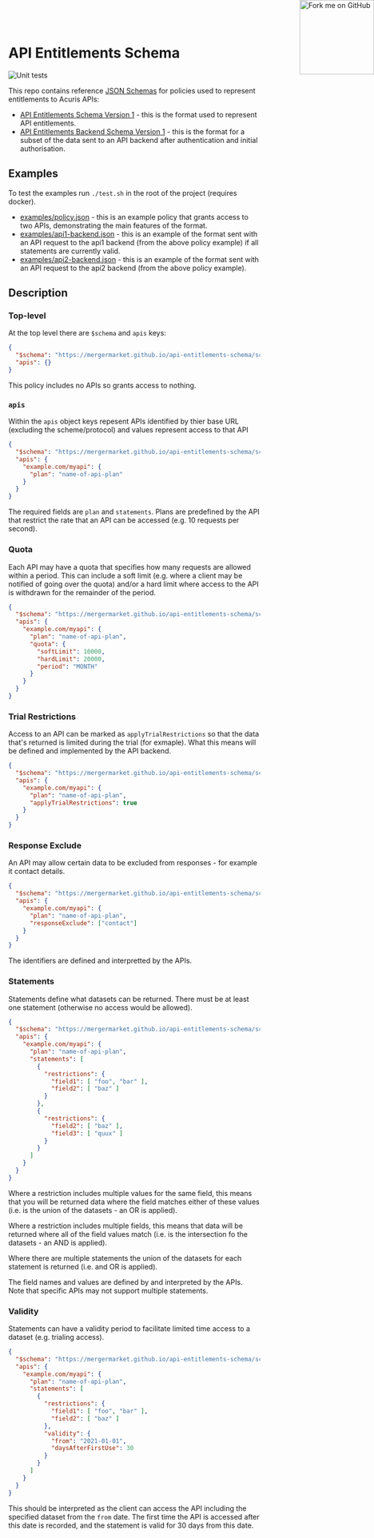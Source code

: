 # API Entitlements Schema

![Unit tests](https://github.com/mergermarket/api-entitlements-schema/workflows/CI/badge.svg)

This repo contains reference [JSON Schemas](https://json-schema.org/) for
policies used to represent entitlements to Acuris APIs:

* [API Entitlements Schema Version 1](schema/policy-v1.json) - this is the format used to represent API entitlements.
* [API Entitlements Backend Schema Version 1](schema/backend-v1.json) - this is the format for a subset of the data sent to an API backend after authentication and initial authorisation.

## Examples

To test the examples run `./test.sh` in the root of the project (requires docker).

* [examples/policy.json](examples/policy.json) - this is an example policy that grants access to two APIs, demonstrating the main features of the format.
* [examples/api1-backend.json](examples/api1-backend.json) - this is an example of the format sent with an API request to the api1 backend (from the above policy example) if all statements are currently valid.
* [examples/api2-backend.json](examples/api1-backend.json) - this is an example of the format sent with an API request to the api2 backend (from the above policy example).

## Description

### Top-level

At the top level there are `$schema` and `apis` keys:

```json
{
  "$schema": "https://mergermarket.github.io/api-entitlements-schema/schema/policy-v1.json#",
  "apis": {}
}
```

This policy includes no APIs so grants access to nothing.

### `apis`

Within the `apis` object keys repesent APIs identified by thier base URL (excluding the scheme/protocol) and values represent access to that API

```json
{
  "$schema": "https://mergermarket.github.io/api-entitlements-schema/schema/policy-v1.json#",
  "apis": {
    "example.com/myapi": {
      "plan": "name-of-api-plan"
    }
  }
}
```

The required fields are `plan` and `statements`. Plans are predefined by the API that restrict the rate that an API can be accessed (e.g. 10 requests per second).

### Quota

Each API may have a quota that specifies how many requests are allowed within a period. This can include a soft limit (e.g. where a client may be notified of going over the quota) and/or a hard limit where access to the API is withdrawn for the remainder of the period.

```json
{
  "$schema": "https://mergermarket.github.io/api-entitlements-schema/schema/policy-v1.json#",
  "apis": {
    "example.com/myapi": {
      "plan": "name-of-api-plan",
      "quota": {
        "softLimit": 10000,
        "hardLimit": 20000,
        "period": "MONTH"
      }
    }
  }
}
```

### Trial Restrictions

Access to an API can be marked as `applyTrialRestrictions` so that the data that's returned is limited during the trial (for exmaple). What this means will be defined and implemented by the API backend.

```json
{
  "$schema": "https://mergermarket.github.io/api-entitlements-schema/schema/policy-v1.json#",
  "apis": {
    "example.com/myapi": {
      "plan": "name-of-api-plan",
      "applyTrialRestrictions": true
    }
  }
}
```

### Response Exclude

An API may allow certain data to be excluded from responses - for example it contact details.

```json
{
  "$schema": "https://mergermarket.github.io/api-entitlements-schema/schema/policy-v1.json#",
  "apis": {
    "example.com/myapi": {
      "plan": "name-of-api-plan",
      "responseExclude": ["contact"]
    }
  }
}
```

The identifiers are defined and interpretted by the APIs.

### Statements

Statements define what datasets can be returned. There must be at least one statement (otherwise no access would be allowed).

```json
{
  "$schema": "https://mergermarket.github.io/api-entitlements-schema/schema/policy-v1.json#",
  "apis": {
    "example.com/myapi": {
      "plan": "name-of-api-plan",
      "statements": [
        {
          "restrictions": {
            "field1": [ "foo", "bar" ],
            "field2": [ "baz" ]
          }
        },
        {
          "restrictions": {
            "field2": [ "baz" ],
            "field3": [ "quux" ]
          }
        }
      ]
    }
  }
}
```

Where a restriction includes multiple values for the same field, this means that you will be returned data where the field matches either of these values (i.e. is the union of the datasets - an OR is applied).

Where a restriction includes multiple fields, this means that data will be returned where all of the field values match (i.e. is the intersection fo the datasets - an AND is applied).

Where there are multiple statements the union of the datasets for each statement is returned (i.e. and OR is applied).

The field names and values are defined by and interpreted by the APIs. Note that specific APIs may not support multiple statements.

### Validity

Statements can have a validity period to facilitate limited time access to a dataset (e.g. trialing access).

```json
{
  "$schema": "https://mergermarket.github.io/api-entitlements-schema/schema/policy-v1.json#",
  "apis": {
    "example.com/myapi": {
      "plan": "name-of-api-plan",
      "statements": [
        {
          "restrictions": {
            "field1": [ "foo", "bar" ],
            "field2": [ "baz" ]
          },
          "validity": {
            "from": "2021-01-01",
            "daysAfterFirstUse": 30
          }
        }
      ]
    }
  }
}
```

This should be interpreted as the client can access the API including the specified dataset from the `from` date. The first time the API is accessed after this date is recorded, and the statement is valid for 30 days from this date.

<div style="position: absolute; top: 0; right: 0">
    <a href="https://github.com/mergermarket/api-entitlements-schema"><img loading="lazy" width="149" height="149" src="https://github.blog/wp-content/uploads/2008/12/forkme_right_white_ffffff.png?resize=149%2C149" class="attachment-full size-full" alt="Fork me on GitHub" data-recalc-dims="1"></a>
</div>
